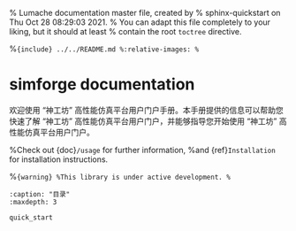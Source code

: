 % Lumache documentation master file, created by
% sphinx-quickstart on Thu Oct 28 08:29:03 2021.
% You can adapt this file completely to your liking, but it should at least
% contain the root `toctree` directive.

%```{include} ../../README.md
%:relative-images:
%```

# simforge documentation
欢迎使用  “神工坊”  高性能仿真平台用户门户手册。本手册提供的信息可以帮助您快速了解  “神工坊”  高性能仿真平台用户门户，并能够指导您开始使用  “神工坊”  高性能仿真平台用户门户。

%Check out {doc}`/usage` for further information,
%and {ref}`Installation` for installation instructions.

%```{warning}
%This library is under active development.
%```

```{toctree}
:caption: "目录"
:maxdepth: 3

quick_start

```
